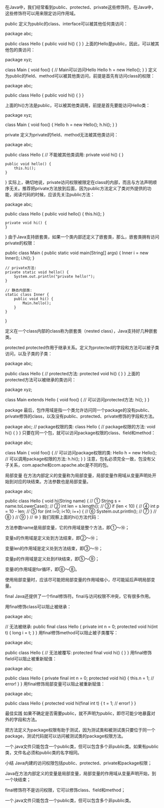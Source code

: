 在Java中，我们经常看到public、protected、private这些修饰符。在Java中，这些修饰符可以用来限定访问作用域。

public
定义为public的class、interface可以被其他任何类访问：

package abc;

public class Hello {
    public void hi() {
    }
}
上面的Hello是public，因此，可以被其他包的类访问：

package xyz;

class Main {
    void foo() {
        // Main可以访问Hello
        Hello h = new Hello();
    }
}
定义为public的field、method可以被其他类访问，前提是首先有访问class的权限：

package abc;

public class Hello {
    public void hi() {
    }
}

上面的hi()方法是public，可以被其他类调用，前提是首先要能访问Hello类：

package xyz;

class Main {
    void foo() {
        Hello h = new Hello();
        h.hi();
    }
}


private
定义为private的field、method无法被其他类访问：

package abc;

public class Hello {
    // 不能被其他类调用:
    private void hi() {
    }

    public void hello() {
        this.hi();
    }
}
实际上，确切地说，private访问权限被限定在class的内部，而且与方法声明顺序无关。推荐把private方法放到后面，因为public方法定义了类对外提供的功能，阅读代码的时候，应该先关注public方法：

package abc;

public class Hello {
    public void hello() {
        this.hi();
    }

    private void hi() {
    }
}
由于Java支持嵌套类，如果一个类内部还定义了嵌套类，那么，嵌套类拥有访问private的权限：

public class Main {
    public static void main(String[] args) {
        Inner i = new Inner();
        i.hi();
    }

    // private方法:
    private static void hello() {
        System.out.println("private hello!");
    }

    // 静态内部类:
    static class Inner {
        public void hi() {
            Main.hello();
        }
    }
}

定义在一个class内部的class称为嵌套类（nested class），Java支持好几种嵌套类。

protected
protected作用于继承关系。定义为protected的字段和方法可以被子类访问，以及子类的子类：

package abc;

public class Hello {
    // protected方法:
    protected void hi() {
    }
}
上面的protected方法可以被继承的类访问：

package xyz;

class Main extends Hello {
    void foo() {
        // 可以访问protected方法:
        hi();
    }
}

package
最后，包作用域是指一个类允许访问同一个package的没有public、private修饰的class，以及没有public、protected、private修饰的字段和方法。

package abc;
// package权限的类:
class Hello {
    // package权限的方法:
    void hi() {
    }
}
只要在同一个包，就可以访问package权限的class、field和method：

package abc;

class Main {
    void foo() {
        // 可以访问package权限的类:
        Hello h = new Hello();
        // 可以调用package权限的方法:
        h.hi();
    }
}
注意，包名必须完全一致，包没有父子关系，com.apache和com.apache.abc是不同的包。

局部变量
在方法内部定义的变量称为局部变量，局部变量作用域从变量声明处开始到对应的块结束。方法参数也是局部变量。

package abc;

public class Hello {
    void hi(String name) { // ①
        String s = name.toLowerCase(); // ②
        int len = s.length(); // ③
        if (len < 10) { // ④
            int p = 10 - len; // ⑤
            for (int i=0; i<10; i++) { // ⑥
                System.out.println(); // ⑦
            } // ⑧
        } // ⑨
    } // ⑩
}
我们观察上面的hi()方法代码：

方法参数name是局部变量，它的作用域是整个方法，即①～⑩；

变量s的作用域是定义处到方法结束，即②～⑩；

变量len的作用域是定义处到方法结束，即③～⑩；

变量p的作用域是定义处到if块结束，即⑤～⑨；

变量i的作用域是for循环，即⑥～⑧。

使用局部变量时，应该尽可能把局部变量的作用域缩小，尽可能延后声明局部变量。

final
Java还提供了一个final修饰符。final与访问权限不冲突，它有很多作用。

用final修饰class可以阻止被继承：

package abc;

// 无法被继承:
public final class Hello {
    private int n = 0;
    protected void hi(int t) {
        long i = t;
    }
}
用final修饰method可以阻止被子类覆写：

package abc;

public class Hello {
    // 无法被覆写:
    protected final void hi() {
    }
}
用final修饰field可以阻止被重新赋值：

package abc;

public class Hello {
    private final int n = 0;
    protected void hi() {
        this.n = 1; // error!
    }
}
用final修饰局部变量可以阻止被重新赋值：

package abc;

public class Hello {
    protected void hi(final int t) {
        t = 1; // error!
    }
} 

最佳实践
如果不确定是否需要public，就不声明为public，即尽可能少地暴露对外的字段和方法。

把方法定义为package权限有助于测试，因为测试类和被测试类只要位于同一个package，测试代码就可以访问被测试类的package权限方法。

一个.java文件只能包含一个public类，但可以包含多个非public类。如果有public类，文件名必须和public类的名字相同。

小结
Java内建的访问权限包括public、protected、private和package权限；

Java在方法内部定义的变量是局部变量，局部变量的作用域从变量声明开始，到一个块结束；

final修饰符不是访问权限，它可以修饰class、field和method；

一个.java文件只能包含一个public类，但可以包含多个非public类。